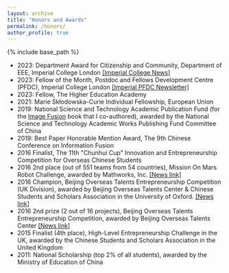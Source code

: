 ```yaml
---
layout: archive
title: "Honors and Awards"
permalink: /honors/
author_profile: true
---
```

{% include base_path %}


- 2023: Department Award for Citizenship and Community, Department of EEE, Imperial College London [[Imperial College News]](https://www.imperial.ac.uk/news/250163/great-contributions-eee-thanks-celebrates-colleagues/)  
- 2023: Fellow of the Month, Postdoc and Fellows Development Centre (PFDC), Imperial College London [[Imperial PFDC Newsletter]](https://icpostdocfellowsdevelopmentcentreepm.newsweaver.com/6fmnosak95/1fftgrnkwzim5ti3wepqzp?lang=en&a=2&p=11850824&t=4496005)
- 2023: Fellow,  The Higher Education Academy
- 2021: Marie Skłodowska-Curie Individual Fellowship, European Union
- 2019: National Science and Technology Academic Publication Fund (for the [Image Fusion](https://link.springer.com/book/10.1007/978-981-15-4867-3#aboutAuthors) book that I co-authored), awarded by the National Science and Technology Academic Works Publishing Fund Committee of China
- 2019: Best Paper Honorable Mention Award, The 9th Chinese Conference on Information Fusion
- 2016   Finalist, The 11th "Chunhui Cup" Innovation and Entrepreneurship Competition for Overseas Chinese Students 
- 2016   2nd place (out of 551 teams from 54 countries), Mission On Mars Robot Challenge, awarded by Mathworks, Inc. [[News link]](https://www.sems.qmul.ac.uk/news/4297/sems-qstar-beat-over-550-to-win-second-prize-in-robot-competition)
- 2016   Champion, Beijing Overseas Talents Entrepreneurship Competition (UK Division), awarded by Beijing Overseas Talents Center & Chinese Students and Scholars Association in the University of Oxford. [[News link]](https://www.sems.qmul.ac.uk/news/4303/sems-students-win-2016-beijing-overseas-talent-entrepreneurship-challenge)
- 2016   2nd prize (2 out of 16 projects), Beijing Overseas Talents Entrepreneurship Competition, awarded by Beijing Overseas Talents Center [[News link]](https://www.sems.qmul.ac.uk/news/4311/beijing-overseas-talents-entrepreneurship-competition-more-success-for-sems-student)
- 2015   Finalist (4th place), High-Level Entrepreneurship Challenge in the UK, awarded by the Chinese Students and Scholars Association in the United Kingdom 
- 2011: National Scholarship (top 2% of all students), awarded by the Ministry of Education of China 

